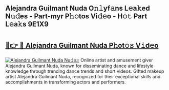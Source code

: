## Alejandra Guilmant Nuda O𝚗𝚕yf𝚊ns L𝚎a𝚔ed N𝚞𝚍es - Part-myr P𝚑𝚘tos Vi𝚍𝚎o - H𝚘𝚝 Part L𝚎a𝚔s 9E1X9

# <h2><a href="http://kf0kz9r.oniu.top/?m=Alejandra+Guilmant+Nuda">🔗👉 🔴 Alejandra Guilmant Nuda P𝚑ot𝚘𝚜 V𝚒d𝚎o</a></h2>

[![Alejandra Guilmant Nuda Nu𝚍e𝚜](https://i.imgur.com/0qMVB7G.gif)](http://kf0kz9r.oniu.top/?m=Alejandra+Guilmant+Nuda)
Online artist and amusement giver Alejandra Guilmant Nuda, known for disseminating dance and lifestyle knowledge through trending dance trends and short videos. Gifted makeup artist Alejandra Guilmant Nuda, recognized for their exceptional skills and accomplishments in transforming actors and performers.  
